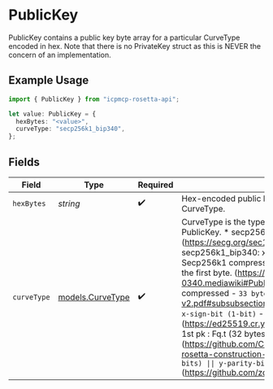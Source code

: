 # PublicKey

PublicKey contains a public key byte array for a particular CurveType encoded in hex. Note that there is no PrivateKey struct as this is NEVER the concern of an implementation.

## Example Usage

```typescript
import { PublicKey } from "icpmcp-rosetta-api";

let value: PublicKey = {
  hexBytes: "<value>",
  curveType: "secp256k1_bip340",
};
```

## Fields

| Field                                                                                                                                                                                                                                                                                                                                                                                                                                                                                                                                                                                                                                                                                                                                                                                                                                                                                        | Type                                                                                                                                                                                                                                                                                                                                                                                                                                                                                                                                                                                                                                                                                                                                                                                                                                                                                         | Required                                                                                                                                                                                                                                                                                                                                                                                                                                                                                                                                                                                                                                                                                                                                                                                                                                                                                     | Description                                                                                                                                                                                                                                                                                                                                                                                                                                                                                                                                                                                                                                                                                                                                                                                                                                                                                  |
| -------------------------------------------------------------------------------------------------------------------------------------------------------------------------------------------------------------------------------------------------------------------------------------------------------------------------------------------------------------------------------------------------------------------------------------------------------------------------------------------------------------------------------------------------------------------------------------------------------------------------------------------------------------------------------------------------------------------------------------------------------------------------------------------------------------------------------------------------------------------------------------------- | -------------------------------------------------------------------------------------------------------------------------------------------------------------------------------------------------------------------------------------------------------------------------------------------------------------------------------------------------------------------------------------------------------------------------------------------------------------------------------------------------------------------------------------------------------------------------------------------------------------------------------------------------------------------------------------------------------------------------------------------------------------------------------------------------------------------------------------------------------------------------------------------- | -------------------------------------------------------------------------------------------------------------------------------------------------------------------------------------------------------------------------------------------------------------------------------------------------------------------------------------------------------------------------------------------------------------------------------------------------------------------------------------------------------------------------------------------------------------------------------------------------------------------------------------------------------------------------------------------------------------------------------------------------------------------------------------------------------------------------------------------------------------------------------------------- | -------------------------------------------------------------------------------------------------------------------------------------------------------------------------------------------------------------------------------------------------------------------------------------------------------------------------------------------------------------------------------------------------------------------------------------------------------------------------------------------------------------------------------------------------------------------------------------------------------------------------------------------------------------------------------------------------------------------------------------------------------------------------------------------------------------------------------------------------------------------------------------------- |
| `hexBytes`                                                                                                                                                                                                                                                                                                                                                                                                                                                                                                                                                                                                                                                                                                                                                                                                                                                                                   | *string*                                                                                                                                                                                                                                                                                                                                                                                                                                                                                                                                                                                                                                                                                                                                                                                                                                                                                     | :heavy_check_mark:                                                                                                                                                                                                                                                                                                                                                                                                                                                                                                                                                                                                                                                                                                                                                                                                                                                                           | Hex-encoded public key bytes in the format specified by the CurveType.                                                                                                                                                                                                                                                                                                                                                                                                                                                                                                                                                                                                                                                                                                                                                                                                                       |
| `curveType`                                                                                                                                                                                                                                                                                                                                                                                                                                                                                                                                                                                                                                                                                                                                                                                                                                                                                  | [models.CurveType](../models/curvetype.md)                                                                                                                                                                                                                                                                                                                                                                                                                                                                                                                                                                                                                                                                                                                                                                                                                                                   | :heavy_check_mark:                                                                                                                                                                                                                                                                                                                                                                                                                                                                                                                                                                                                                                                                                                                                                                                                                                                                           | CurveType is the type of cryptographic curve associated with a PublicKey. * secp256k1: SEC compressed - `33 bytes` (https://secg.org/sec1-v2.pdf#subsubsection.2.3.3) * secp256k1_bip340: x-only - `32 bytes`  (implicitly even `Y` coord. Secp256k1 compressed keys may be repurposed by dropping the first byte. (https://github.com/bitcoin/bips/blob/master/bip-0340.mediawiki#Public_Key_Generation)) * secp256r1: SEC compressed - `33 bytes` (https://secg.org/sec1-v2.pdf#subsubsection.2.3.3) * edwards25519: `y (255-bits) \|\| x-sign-bit (1-bit)` - `32 bytes` (https://ed25519.cr.yp.to/ed25519-20110926.pdf) * tweedle: 1st pk : Fq.t (32 bytes) \|\| 2nd pk : Fq.t (32 bytes) (https://github.com/CodaProtocol/coda/blob/develop/rfcs/0038-rosetta-construction-api.md#marshal-keys) * pallas: `x (255 bits) \|\| y-parity-bit (1-bit) - 32 bytes` (https://github.com/zcash/pasta) |